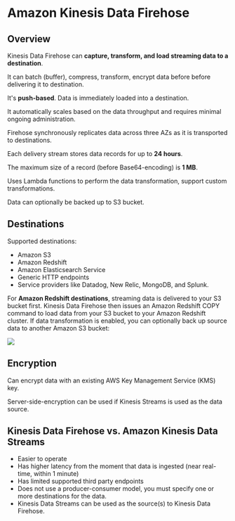 # Amazon Kinesis Data Firehose

## Overview

Kinesis Data Firehose can **capture, transform, and load streaming data to a destination**.

It can batch (buffer), compress, transform, encrypt data before before delivering it to destination.

It's **push-based**. Data is immediately loaded into a destination.

It automatically scales based on the data throughput and requires minimal ongoing administration.

Firehose synchronously replicates data across three AZs as it is transported to destinations.

Each delivery stream stores data records for up to **24 hours**.

The maximum size of a record (before Base64-encoding) is **1 MB**.

Uses Lambda functions to perform the data transformation, support custom transformations.

Data can optionally be backed up to S3 bucket.


## Destinations

Supported destinations:
- Amazon S3
- Amazon Redshift
- Amazon Elasticsearch Service
- Generic HTTP endpoints
- Service providers like Datadog, New Relic, MongoDB, and Splunk.

For **Amazon Redshift destinations**, streaming data is delivered to your S3 bucket first. Kinesis Data Firehose then issues an Amazon Redshift COPY command to load data from your S3 bucket to your Amazon Redshift cluster. If data transformation is enabled, you can optionally back up source data to another Amazon S3 bucket:

![](https://digitalcloud.training/wp-content/uploads/2022/01/amazon-kinesis-data-firehose-redshift-destination.jpeg)


## Encryption

Can encrypt data with an existing AWS Key Management Service (KMS) key.

Server-side-encryption can be used if Kinesis Streams is used as the data source.


## Kinesis Data Firehose vs. Amazon Kinesis Data Streams

- Easier to operate
- Has higher latency from the moment that data is ingested (near real-time, within 1 minute)
- Has limited supported third party endpoints
- Does not use a producer-consumer model, you must specify one or more destinations for the data.
- Kinesis Data Streams can be used as the source(s) to Kinesis Data Firehose.

